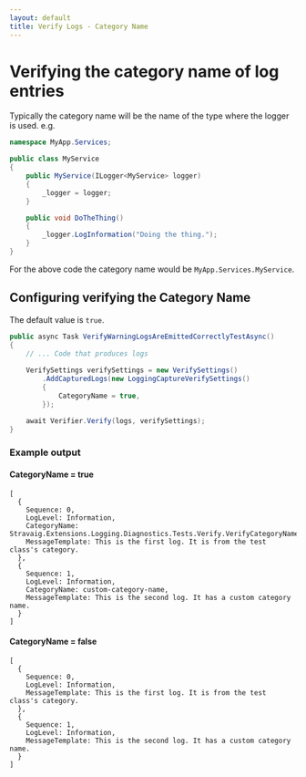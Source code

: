 ```yaml
---
layout: default
title: Verify Logs - Category Name
---
```


# Verifying the category name of log entries

Typically the category name will be the name of the type where the logger is used. e.g.

```csharp
namespace MyApp.Services;

public class MyService
{
    public MyService(ILogger<MyService> logger)
    {
        _logger = logger;
    }

    public void DoTheThing()
    {
        _logger.LogInformation("Doing the thing.");
    }
}
```

For the above code the category name would be `MyApp.Services.MyService`.

## Configuring verifying the Category Name

The default value is `true`.

```csharp
public async Task VerifyWarningLogsAreEmittedCorrectlyTestAsync()
{
    // ... Code that produces logs
    
    VerifySettings verifySettings = new VerifySettings()
        .AddCapturedLogs(new LoggingCaptureVerifySettings()
        {
            CategoryName = true,
        });

    await Verifier.Verify(logs, verifySettings);
}
```

### Example output

#### CategoryName = true

```
[
  {
    Sequence: 0,
    LogLevel: Information,
    CategoryName: Stravaig.Extensions.Logging.Diagnostics.Tests.Verify.VerifyCategoryNameTests,
    MessageTemplate: This is the first log. It is from the test class's category.
  },
  {
    Sequence: 1,
    LogLevel: Information,
    CategoryName: custom-category-name,
    MessageTemplate: This is the second log. It has a custom category name.
  }
]
```

#### CategoryName = false

```
[
  {
    Sequence: 0,
    LogLevel: Information,
    MessageTemplate: This is the first log. It is from the test class's category.
  },
  {
    Sequence: 1,
    LogLevel: Information,
    MessageTemplate: This is the second log. It has a custom category name.
  }
]
```